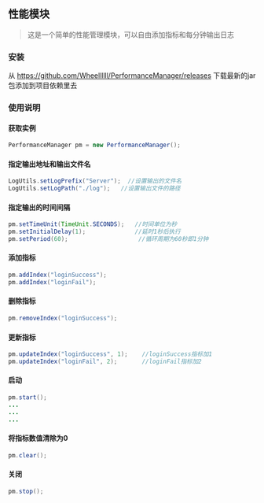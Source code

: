 ## 性能模块
> 这是一个简单的性能管理模块，可以自由添加指标和每分钟输出日志

### 安装
从 https://github.com/Wheellllll/PerformanceManager/releases 下载最新的jar包添加到项目依赖里去

### 使用说明

#### 获取实例
```java
PerformanceManager pm = new PerformanceManager();
```

#### 指定输出地址和输出文件名
```java
LogUtils.setLogPrefix("Server");  //设置输出的文件名
LogUtils.setLogPath("./log");   //设置输出文件的路径
```

#### 指定输出的时间间隔
```java
pm.setTimeUnit(TimeUnit.SECONDS);   //时间单位为秒
pm.setInitialDelay(1);              //延时1秒后执行
pm.setPeriod(60);                    //循环周期为60秒即1分钟
```

#### 添加指标
```java
pm.addIndex("loginSuccess");
pm.addIndex("loginFail");
```

#### 删除指标
```java
pm.removeIndex("loginSuccess");
```

#### 更新指标
```java
pm.updateIndex("loginSuccess", 1);    //loginSuccess指标加1
pm.updateIndex("loginFail", 2);       //loginFail指标加2
```

#### 启动
```java
pm.start();
...
...
...
```


#### 将指标数值清除为0
```java
pm.clear();
```

#### 关闭
```java
pm.stop();
```
